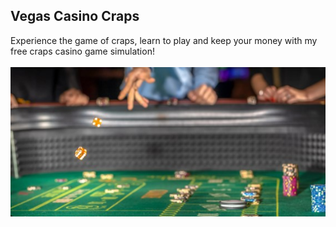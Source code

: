 ## Vegas Casino Craps
Experience the game of craps, learn to play and keep your money with my free craps casino game simulation! <br><br>
![Alt text](casino_craps.jpg "People playing casino craps")
